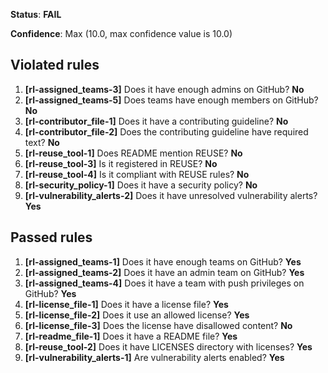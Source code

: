 **Status**: **FAIL**

**Confidence**: Max (10.0, max confidence value is 10.0)

## Violated rules

1.  **[rl-assigned_teams-3]** Does it have enough admins on GitHub? **No**
1.  **[rl-assigned_teams-5]** Does teams have enough members on GitHub? **No**
1.  **[rl-contributor_file-1]** Does it have a contributing guideline? **No**
1.  **[rl-contributor_file-2]** Does the contributing guideline have required text? **No**
1.  **[rl-reuse_tool-1]** Does README mention REUSE? **No**
1.  **[rl-reuse_tool-3]** Is it registered in REUSE? **No**
1.  **[rl-reuse_tool-4]** Is it compliant with REUSE rules? **No**
1.  **[rl-security_policy-1]** Does it have a security policy? **No**
1.  **[rl-vulnerability_alerts-2]** Does it have unresolved vulnerability alerts? **Yes**


## Passed rules

1.  **[rl-assigned_teams-1]** Does it have enough teams on GitHub? **Yes**
1.  **[rl-assigned_teams-2]** Does it have an admin team on GitHub? **Yes**
1.  **[rl-assigned_teams-4]** Does it have a team with push privileges on GitHub? **Yes**
1.  **[rl-license_file-1]** Does it have a license file? **Yes**
1.  **[rl-license_file-2]** Does it use an allowed license? **Yes**
1.  **[rl-license_file-3]** Does the license have disallowed content? **No**
1.  **[rl-readme_file-1]** Does it have a README file? **Yes**
1.  **[rl-reuse_tool-2]** Does it have LICENSES directory with licenses? **Yes**
1.  **[rl-vulnerability_alerts-1]** Are vulnerability alerts enabled? **Yes**



